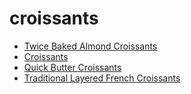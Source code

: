 # croissants

 * [Twice Baked Almond Croissants](../../index/t/twice-baked-almond-croissants-103999.json)
 * [Croissants](../../index/c/croissants.json)
 * [Quick Butter Croissants](../../index/q/quick-butter-croissants.json)
 * [Traditional Layered French Croissants](../../index/t/traditional-layered-french-croissants.json)
